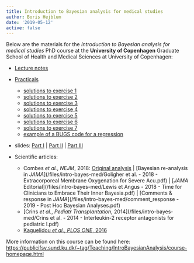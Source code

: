 ```yaml
---
title: Introduction to Bayesian analysis for medical studies
author: Boris Hejblum
date: '2019-05-12'
active: false
---
```


Below are the materials for the *Introduction to Bayesian analysis for medical studies* PhD course at the **University of Copenhagen** Graduate School of Health and Medical Sciences at University of Copenhagen:

 - <a href="/files/intro-bayes-med/IntroBayesMed_lectureNotes.pdf" target="_blank">Lecture notes</a>
 
 - <a href="/html/IntroBayesMed_practicals_questions.html" target="_blank">Practicals</a>
    * <a href="/html/piMCestimate_solu.html" target="_blank">solutions to exercise 1</a>
    * <a href="/html/inverseTransfo_solu.html" target="_blank">solutions to exercise 2</a>
    * <a href="/html/MetroHast_solu.html" target="_blank">solutions to exercise 3</a>
    * <a href="/html/JAGSdebut_solu.html" target="_blank">solutions to exercise 4</a>
    * <a href="/html/GoligherAgain_solu.html" target="_blank">solutions to exercise 5</a>
    * <a href="/html/bayesmetaCrins_solu.html" target="_blank">solutions to exercise 6</a>
    * <a href="/html/CRMKaguelidouDiscuss_solu.html" target="_blank">solutions to exercise 7</a>
    * <a href="/files/intro-bayes-med/fixedRegressionBUGSmodel.txt" target="_blank">example of a BUGS code for a regression</a>  
    
 - slides: <a href="/files/intro-bayes-med/slidesIntroBayesMed_theory.pdf" target="_blank">Part I</a> | <a href="/files/intro-bayes-med/slidesIntroBayesMed_mcmc.pdf" target="_blank">Part II</a> | <a href="/files/intro-bayes-med/slidesIntroBayesMed_appli.pdf" target="_blank">Part III</a>
 
 - Scientific articles:
    * Combes *et al.*, *NEJM*, 2018: [Original analysis](/files/intro-bayes-med/combesetal_2018_new_england_journal_of_medicine.pdf) | [Bayesian re-analysis in *JAMA*](/files/intro-bayes-med/Goligher et al. - 2018 - Extracorporeal Membrane Oxygenation for Severe Acu.pdf) | [*JAMA* Editorial](/files/intro-bayes-med/Lewis et Angus - 2018 - Time for Clinicians to Embrace Their Inner Bayesia.pdf) | [Comments & response in *JAMA*](/files/intro-bayes-med/comment_response - 2019 - Post Hoc Bayesian Analyses.pdf)
    * [Crins *et al.*, *Pediatr Transplantation*, 2014](/files/intro-bayes-med/Crins et al. - 2014 - Interleukin-2 receptor antagonists for pediatric l.pdf)
    * [Kaguelidou *et al.*, *PLOS ONE*, 2016](/files/intro-bayes-med/Kaguelidou2016_PlosOne.pdf)
 
 More information on this course can be found here:  
 https://publicifsv.sund.ku.dk/~tag/Teaching/IntroBayesianAnalysis/course-homepage.html